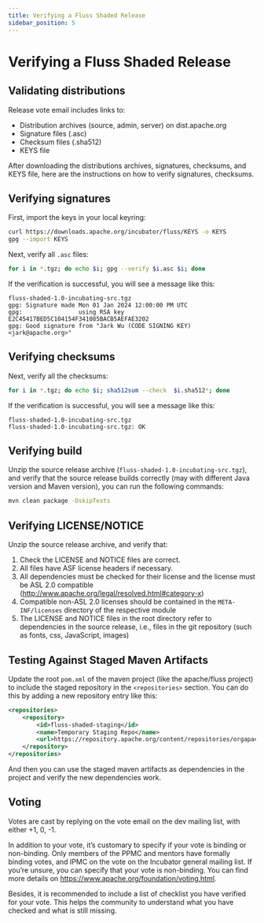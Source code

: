 ```yaml
---
title: Verifying a Fluss Shaded Release
sidebar_position: 5
---
```


# Verifying a Fluss Shaded Release

## Validating distributions

Release vote email includes links to:

- Distribution archives (source, admin, server) on dist.apache.org
- Signature files (.asc)
- Checksum files (.sha512)
- KEYS file

After downloading the distributions archives, signatures, checksums, and KEYS file, here are the instructions on how to verify signatures, checksums.

## Verifying signatures

First, import the keys in your local keyring:

```bash
curl https://downloads.apache.org/incubator/fluss/KEYS -o KEYS
gpg --import KEYS
```

Next, verify all `.asc` files:

```bash
for i in *.tgz; do echo $i; gpg --verify $i.asc $i; done
```
If the verification is successful, you will see a message like this:

```
fluss-shaded-1.0-incubating-src.tgz
gpg: Signature made Mon 01 Jan 2024 12:00:00 PM UTC
gpg:                using RSA key E2C45417BED5C104154F341085BACB5AEFAE3202
gpg: Good signature from "Jark Wu (CODE SIGNING KEY) <jark@apache.org>"
```

## Verifying checksums

Next, verify all the checksums:

```bash
for i in *.tgz; do echo $i; sha512sum --check  $i.sha512*; done
```

If the verification is successful, you will see a message like this:

```
fluss-shaded-1.0-incubating-src.tgz
fluss-shaded-1.0-incubating-src.tgz: OK
```

## Verifying build

Unzip the source release archive (`fluss-shaded-1.0-incubating-src.tgz`), and verify that the source release builds correctly (may with different Java version and Maven version), you can run the following commands:

```bash
mvn clean package -DskipTests
```

## Verifying LICENSE/NOTICE

Unzip the source release archive, and verify that:

1. Check the LICENSE and NOTICE files are correct.
2. All files have ASF license headers if necessary.
3. All dependencies must be checked for their license and the license must be ASL 2.0 compatible (http://www.apache.org/legal/resolved.html#category-x)
4. Compatible non-ASL 2.0 licenses should be contained in the `META-INF/licenses` directory of the respective module
5. The LICENSE and NOTICE files in the root directory refer to dependencies in the source release, i.e., files in the git repository (such as fonts, css, JavaScript, images)


## Testing Against Staged Maven Artifacts

Update the root `pom.xml` of the maven project (like the apache/fluss project) to include the staged repository in the `<repositories>` section. You can do this by adding a new repository entry like this:

```xml
<repositories>
    <repository>
        <id>fluss-shaded-staging</id>
        <name>Temporary Staging Repo</name>
        <url>https://repository.apache.org/content/repositories/orgapachefluss-${STAGED_REPO_ID}/</url>
    </repository>
</repositories>
```

And then you can use the staged maven artifacts as dependencies in the project and verify the new dependencies work.

## Voting

Votes are cast by replying on the vote email on the dev mailing list, with either +1, 0, -1.

In addition to your vote, it’s customary to specify if your vote is binding or non-binding. Only members of the PPMC and mentors have formally binding votes, and IPMC on the vote on the Incubator general mailing list. If you’re unsure, you can specify that your vote is non-binding. You can find more details on https://www.apache.org/foundation/voting.html.

Besides, it is recommended to include a list of checklist you have verified for your vote. This helps the community to understand what you have checked and what is still missing.

